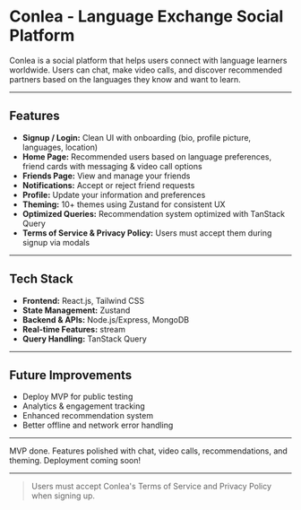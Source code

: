 # Conlea - Language Exchange Social Platform

Conlea is a social platform that helps users connect with language learners worldwide. Users can chat, make video calls, and discover recommended partners based on the languages they know and want to learn.

---

## Features

- **Signup / Login:** Clean UI with onboarding (bio, profile picture, languages, location)  
- **Home Page:** Recommended users based on language preferences, friend cards with messaging & video call options  
- **Friends Page:** View and manage your friends  
- **Notifications:** Accept or reject friend requests  
- **Profile:** Update your information and preferences  
- **Theming:** 10+ themes using Zustand for consistent UX  
- **Optimized Queries:** Recommendation system optimized with TanStack Query  
- **Terms of Service & Privacy Policy:** Users must accept them during signup via modals  

---

## Tech Stack

- **Frontend:** React.js, Tailwind CSS  
- **State Management:** Zustand  
- **Backend & APIs:** Node.js/Express, MongoDB  
- **Real-time Features:** stream  
- **Query Handling:** TanStack Query  

---

## Future Improvements

- Deploy MVP for public testing  
- Analytics & engagement tracking  
- Enhanced recommendation system  
- Better offline and network error handling  

---

MVP done. Features polished with chat, video calls, recommendations, and theming. Deployment coming soon!

---

> Users must accept Conlea's Terms of Service and Privacy Policy when signing up.
